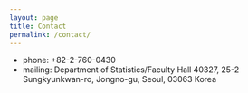 ```yaml
---
layout: page
title: Contact
permalink: /contact/
---
```



- phone: +82-2-760-0430
- mailing: Department of Statistics/Faculty Hall 40327, 25-2 Sungkyunkwan-ro, Jongno-gu, Seoul, 03063 Korea